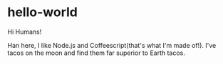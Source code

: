 # hello-world

Hi Humans!

Han here, I like Node.js and Coffeescript(that's what I'm made of!).
I've tacos on the moon and find them far superior to Earth tacos.
